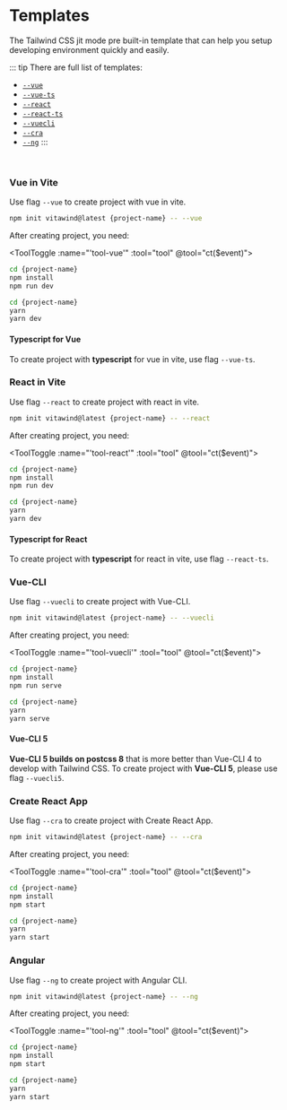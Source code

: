 <script>
import Badge from '../.vitepress/components/Badge.vue'
import ToolToggle from '../.vitepress/components/ToolToggle.vue'

export default{
  data () {
    return {
      tool: 'npm',
      npm: true,
      yarn: false,
      storage: null
    }
  },
  mounted () {
    if (typeof window !== 'undefined') {
      this.stroage = window.localStorage
      let tool = this.storage.getItem('tool')
    }
    this.tool = tool?tool:'npm';
    this.ct(this.tool)
  },
  methods:{
    ct (event) {
      const status = (event==='npm')
      this.tool = event
      this.npm = status
      this.yarn = !status
      if (this.storage) {
        this.storage.setItem('tool',event)
      }
    }
  },
  components: {
    Badge,ToolToggle
  }
}
</script>

# Templates

The Tailwind CSS jit mode pre built-in template that can help you setup developing environment quickly and easily.

::: tip There are full list of templates:
- [`--vue`](#vue-in-vite)
- [`--vue-ts`](#typescript-for-vue)
- [`--react`](#react-in-vite)
- [`--react-ts`](#typescript-for-react)
- [`--vuecli`](#vue-cli)
- [`--cra`](#create-react-app)
- [`--ng`](#angular)
:::
<!-- - [`--cra22`](#create-react-app-tailwindcss-2-2) -->
<br>

### Vue in Vite 
Use flag `--vue` to create project with vue in vite.
```bash
npm init vitawind@latest {project-name} -- --vue
```
After creating project, you need:

<ToolToggle :name="'tool-vue'" :tool="tool" @tool="ct($event)"><div v-if="npm">

```bash
cd {project-name}
npm install
npm run dev
```
</div><div v-if="yarn">

```bash
cd {project-name}
yarn
yarn dev
```
</div></ToolToggle>

#### Typescript for Vue 
To create project with **typescript** for vue in vite, use flag `--vue-ts`.


### React in Vite 
Use flag `--react` to create project with react in vite.
```bash
npm init vitawind@latest {project-name} -- --react
```
After creating project, you need:

<ToolToggle :name="'tool-react'" :tool="tool" @tool="ct($event)"><div v-if="npm">

```bash
cd {project-name}
npm install
npm run dev
```
</div><div v-if="yarn">

```bash
cd {project-name}
yarn
yarn dev
```
</div></ToolToggle>

#### Typescript for React 
To create project with **typescript** for react in vite, use flag `--react-ts`.


### Vue-CLI
Use flag `--vuecli` to create project with Vue-CLI.
```bash
npm init vitawind@latest {project-name} -- --vuecli
```
After creating project, you need:

<ToolToggle :name="'tool-vuecli'" :tool="tool" @tool="ct($event)"><div v-if="npm">

```bash
cd {project-name}
npm install
npm run serve
```
</div><div v-if="yarn">

```bash
cd {project-name}
yarn
yarn serve
```
</div></ToolToggle>

#### Vue-CLI 5 <Badge color="green" text="BETA" />
**Vue-CLI 5 builds on postcss 8** that is more better than Vue-CLI 4 to develop with Tailwind CSS. To create project with **Vue-CLI 5**, please use flag `--vuecli5`.


### Create React App 
Use flag `--cra` to create project with Create React App.
```bash
npm init vitawind@latest {project-name} -- --cra
```
After creating project, you need:

<ToolToggle :name="'tool-cra'" :tool="tool" @tool="ct($event)"><div v-if="npm">

```bash
cd {project-name}
npm install
npm start
```
</div><div v-if="yarn">

```bash
cd {project-name}
yarn
yarn start
```
</div></ToolToggle>

<!-- ### Create React App 
Use flag `--cra` to create project with Create React App and ***Tailwind CSS version is 2.1.4***. For newest version of Tailwind, see ["Create React App + TailwindCSS 2.2"](#create-react-app-tailwindcss-2-2) section.
```bash
npm init vitawind {project-name} --cra
```
After creating project, you need:
```bash
cd {project-name}
npm install  # or `yarn`
npm run start  # or `yarn start`
``` -->

<!-- ### Create React App + TailwindCSS 2.2
Use flag `--cra22` to create project with Create React App and ***Tailwind CSS version is 2.2 or higher***.

```bash
npm init vitawind {project-name} --cra22
```
After creating project, you need:
```bash
cd {project-name}
npm install  # or `yarn`
npm run start  # or `yarn start`
``` -->

### Angular
Use flag `--ng` to create project with Angular CLI.

```bash
npm init vitawind@latest {project-name} -- --ng
```
After creating project, you need:

<ToolToggle :name="'tool-ng'" :tool="tool" @tool="ct($event)"><div v-if="npm">

```bash
cd {project-name}
npm install
npm start
```
</div><div v-if="yarn">

```bash
cd {project-name}
yarn
yarn start
```
</div></ToolToggle>